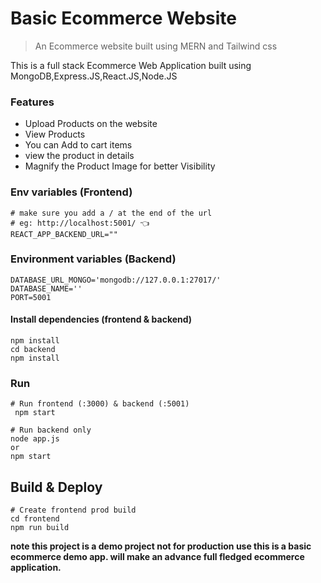 # Basic Ecommerce Website 
> An Ecommerce website built using MERN and Tailwind css

This is a full stack Ecommerce Web Application built using MongoDB,Express.JS,React.JS,Node.JS

### Features

- Upload Products on the website
- View Products 
- You can Add to cart items
- view the product in details 
- Magnify the Product Image for better Visibility


### Env variables (Frontend)

```
# make sure you add a / at the end of the url
# eg: http://localhost:5001/ 👈
REACT_APP_BACKEND_URL="" 

```
### Environment variables (Backend)

```
DATABASE_URL_MONGO='mongodb://127.0.0.1:27017/'
DATABASE_NAME=''         
PORT=5001
```
#### Install dependencies (frontend & backend)

```
npm install
cd backend
npm install
```
### Run

```
# Run frontend (:3000) & backend (:5001)
 npm start

# Run backend only
node app.js
or 
npm start
```
## Build & Deploy

```
# Create frontend prod build
cd frontend
npm run build
```
**note this project is a demo project not for production use this is a basic ecommerce demo app. will make an advance full fledged ecommerce application.**